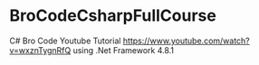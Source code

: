 # BroCodeCsharpFullCourse
C# Bro Code Youtube Tutorial https://www.youtube.com/watch?v=wxznTygnRfQ using .Net Framework 4.8.1
